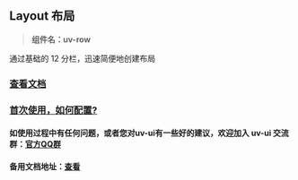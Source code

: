## Layout 布局 

> **组件名：uv-row**

通过基础的 12 分栏，迅速简便地创建布局

### [查看文档](https://www.uvui.cn/components/layout.html)

### <a href="https://www.uvui.cn/components/quickstart.html" target="_blank">首次使用，如何配置?</a>

#### 如使用过程中有任何问题，或者您对uv-ui有一些好的建议，欢迎加入 uv-ui 交流群：<a href="https://www.uvui.cn/components/addQQGroup.html" target="_blank">官方QQ群</a>

#### 备用文档地址：[查看](https://uvui.ppiyy.cn/components/layout.html)